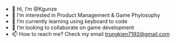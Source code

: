 - 👋 Hi, I’m @Kgunze
- 👀 I’m interested in Product Management & Game Phylosophy
- 🌱 I’m currently learning using keyboard to code
- 💞️ I’m looking to collaborate on game development
- 📫 How to reach me? Check my email trungkien7192@gmail.com

<!---
Kgunze/Kgunze is a ✨ special ✨ repository because its `README.md` (this file) appears on your GitHub profile.
You can click the Preview link to take a look at your changes.
--->
